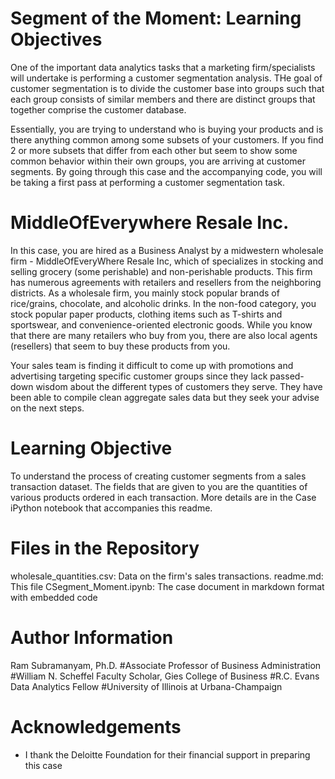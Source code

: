 # Segment of the Moment: Learning Objectives

One of the important data analytics tasks that a marketing firm/specialists will undertake is performing a customer segmentation analysis. THe goal of customer segmentation is to divide the customer base into groups such that each group consists of similar members and there are distinct groups that together comprise the customer database.

Essentially, you are trying to understand who is buying your products and is there anything common among some subsets of your customers. If you find 2 or more subsets that differ from each other but seem to show some common behavior within their own groups, you are arriving at customer segments. By going through this case and the accompanying code, you will be taking a first pass at performing a customer segmentation task.


# MiddleOfEverywhere Resale Inc.

In this case, you are hired as a Business Analyst by a midwestern wholesale firm - MiddleOfEveryWhere Resale Inc, which of specializes in stocking and selling grocery (some perishable) and non-perishable products. This firm has numerous agreements with retailers and resellers from the neighboring districts. As a wholesale firm, you mainly stock  popular brands of rice/grains, chocolate, and alcoholic drinks. In the non-food category, you stock popular paper products, clothing items such as T-shirts and sportswear, and convenience-oriented electronic goods. While you know that there are many retailers who buy from you, there are also local agents (resellers) that seem to buy these products from you. 

Your sales team is finding it difficult to come up with promotions and advertising targeting specific customer groups since they lack passed-down wisdom about the different types of customers they serve. They have been able to compile clean aggregate sales data but they seek your advise on the next steps. 



# Learning Objective

To understand the process of creating customer segments from a sales transaction dataset. The fields that are given to you are the quantities of various products ordered in each transaction. More details are in the Case iPython notebook that accompanies this readme.


# Files in the Repository

wholesale_quantities.csv: Data on the firm's sales transactions.
readme.md: This file
CSegment_Moment.ipynb: The case document in markdown format with embedded code


# Author Information

Ram Subramanyam, Ph.D. 
#Associate Professor of Business Administration 
#William N. Scheffel Faculty Scholar, Gies College of Business
#R.C. Evans Data Analytics Fellow 
#University of Illinois at Urbana-Champaign

# Acknowledgements

* I thank the Deloitte Foundation for their financial support in preparing this case

